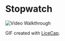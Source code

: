 # Stopwatch

<img src='http://i.imgur.com/OU8SY66.gif' title='Video Walkthrough' width='' alt='Video Walkthrough' />

GIF created with [LiceCap](http://www.cockos.com/licecap/).
